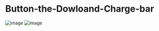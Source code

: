 # Button-the-Dowloand-Charge-bar
![image](https://user-images.githubusercontent.com/76132974/151085137-189ce7a3-66b6-4785-ac99-5381ee154df0.png)
![image](https://user-images.githubusercontent.com/76132974/151085202-8a5c7e53-ca68-42fe-a8b2-1a1baba34816.png)

